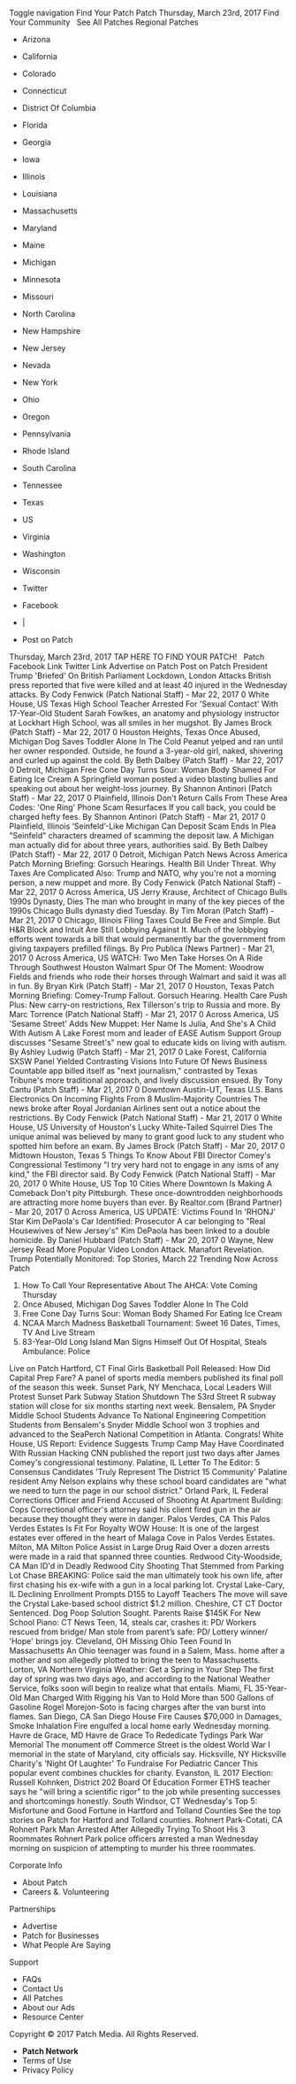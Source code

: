 Toggle navigation Find Your Patch Patch Thursday, March 23rd, 2017 Find Your Community   See All Patches Regional Patches

*   Arizona
*   California
*   Colorado
*   Connecticut
*   District Of Columbia
*   Florida
*   Georgia
*   Iowa
*   Illinois
*   Louisiana
*   Massachusetts
*   Maryland
*   Maine
*   Michigan
*   Minnesota
*   Missouri
*   North Carolina
*   New Hampshire
*   New Jersey
*   Nevada
*   New York
*   Ohio
*   Oregon
*   Pennsylvania
*   Rhode Island
*   South Carolina
*   Tennessee
*   Texas
*   US
*   Virginia
*   Washington
*   Wisconsin

*   Twitter
*   Facebook
*   |
*   Post on Patch

Thursday, March 23rd, 2017 TAP HERE TO FIND YOUR PATCH!   Patch Facebook Link Twitter Link Advertise on Patch Post on Patch President Trump 'Briefed' On British Parliament Lockdown, London Attacks British press reported that five were killed and at least 40 injured in the Wednesday attacks. By Cody Fenwick (Patch National Staff) - Mar 22, 2017 0 White House, US Texas High School Teacher Arrested For 'Sexual Contact' With 17-Year-Old Student Sarah Fowlkes, an anatomy and physiology instructor at Lockhart High School, was all smiles in her mugshot. By James Brock (Patch Staff) - Mar 22, 2017 0 Houston Heights, Texas Once Abused, Michigan Dog Saves Toddler Alone In The Cold Peanut yelped and ran until her owner responded. Outside, he found a 3-year-old girl, naked, shivering and curled up against the cold. By Beth Dalbey (Patch Staff) - Mar 22, 2017 0 Detroit, Michigan Free Cone Day Turns Sour: Woman Body Shamed For Eating Ice Cream A Springfield woman posted a video blasting bullies and speaking out about her weight-loss journey. By Shannon Antinori (Patch Staff) - Mar 22, 2017 0 Plainfield, Illinois Don't Return Calls From These Area Codes: 'One Ring' Phone Scam Resurfaces If you call back, you could be charged hefty fees. By Shannon Antinori (Patch Staff) - Mar 21, 2017 0 Plainfield, Illinois ‘Seinfeld’-Like Michigan Can Deposit Scam Ends In Plea "Seinfeld" characters dreamed of scamming the deposit law. A Michigan man actually did for about three years, authorities said. By Beth Dalbey (Patch Staff) - Mar 22, 2017 0 Detroit, Michigan Patch News Across America Patch Morning Briefing: Gorsuch Hearings. Health Bill Under Threat. Why Taxes Are Complicated Also: Trump and NATO, why you're not a morning person, a new muppet and more. By Cody Fenwick (Patch National Staff) - Mar 22, 2017 0 Across America, US Jerry Krause, Architect of Chicago Bulls 1990s Dynasty, Dies The man who brought in many of the key pieces of the 1990s Chicago Bulls dynasty died Tuesday. By Tim Moran (Patch Staff) - Mar 21, 2017 0 Chicago, Illinois Filing Taxes Could Be Free and Simple. But H&R Block and Intuit Are Still Lobbying Against It. Much of the lobbying efforts went towards a bill that would permanently bar the government from giving taxpayers prefilled filings. By Pro Publica (News Partner) - Mar 21, 2017 0 Across America, US WATCH: Two Men Take Horses On A Ride Through Southwest Houston Walmart Spur Of The Moment: Woodrow Fields and friends who rode their horses through Walmart and said it was all in fun. By Bryan Kirk (Patch Staff) - Mar 21, 2017 0 Houston, Texas Patch Morning Briefing: Comey-Trump Fallout. Gorsuch Hearing. Health Care Push Plus: New carry-on restrictions, Rex Tillerson's trip to Russia and more. By Marc Torrence (Patch National Staff) - Mar 21, 2017 0 Across America, US 'Sesame Street' Adds New Muppet: Her Name Is Julia, And She's A Child With Autism A Lake Forest mom and leader of EASE Autism Support Group discusses "Sesame Street's" new goal to educate kids on living with autism. By Ashley Ludwig (Patch Staff) - Mar 21, 2017 0 Lake Forest, California SXSW Panel Yielded Contrasting Visions Into Future Of News Business Countable app billed itself as "next journalism," contrasted by Texas Tribune's more traditional approach, and lively discussion ensued. By Tony Cantu (Patch Staff) - Mar 21, 2017 0 Downtown Austin-UT, Texas U.S. Bans Electronics On Incoming Flights From 8 Muslim-Majority Countries The news broke after Royal Jordanian Airlines sent out a notice about the restrictions. By Cody Fenwick (Patch National Staff) - Mar 21, 2017 0 White House, US University of Houston's Lucky White-Tailed Squirrel Dies The unique animal was believed by many to grant good luck to any student who spotted him before an exam. By James Brock (Patch Staff) - Mar 20, 2017 0 Midtown Houston, Texas 5 Things To Know About FBI Director Comey's Congressional Testimony "I try very hard not to engage in any isms of any kind," the FBI director said. By Cody Fenwick (Patch National Staff) - Mar 20, 2017 0 White House, US Top 10 Cities Where Downtown Is Making A Comeback Don't pity Pittsburgh. These once-downtrodden neighborhoods are attracting more home buyers than ever. By Realtor.com (Brand Partner) - Mar 20, 2017 0 Across America, US UPDATE: Victims Found In 'RHONJ' Star Kim DePaola's Car Identified: Prosecutor ​A car belonging to "Real Housewives of New Jersey's" Kim DePaola has been linked to a double homicide​. By Daniel Hubbard (Patch Staff) - Mar 20, 2017 0 Wayne, New Jersey Read More Popular Video London Attack. Manafort Revelation. Trump Potentially Monitored: Top Stories, March 22 Trending Now Across Patch

1.  How To Call Your Representative About The AHCA: Vote Coming Thursday
2.  Once Abused, Michigan Dog Saves Toddler Alone In The Cold
3.  Free Cone Day Turns Sour: Woman Body Shamed For Eating Ice Cream
4.  NCAA March Madness Basketball Tournament: Sweet 16 Dates, Times, TV And Live Stream
5.  83-Year-Old Long Island Man Signs Himself Out Of Hospital, Steals Ambulance: Police

Live on Patch Hartford, CT Final Girls Basketball Poll Released: How Did Capital Prep Fare? A panel of sports media members published its final poll of the season this week. Sunset Park, NY Menchaca, Local Leaders Will Protest Sunset Park Subway Station Shutdown The 53rd Street R subway station will close for six months starting next week. Bensalem, PA Snyder Middle School Students Advance To National Engineering Competition Students from Bensalem's Snyder Middle School won 3 trophies and advanced to the SeaPerch National Competition in Atlanta. Congrats! ​ White House, US Report: Evidence Suggests Trump Camp May Have Coordinated With Russian Hacking CNN published the report just two days after James Comey's congressional testimony. Palatine, IL Letter To The Editor: 5 Consensus Candidates 'Truly Represent The District 15 Community' Palatine resident Amy Nelson explains why these school board candidates are "what we need to turn the page in our school district." Orland Park, IL Federal Corrections Officer and Friend Accused of Shooting At Apartment Building: Cops Correctional officer's attorney said his client fired gun in the air because they thought they were in danger. Palos Verdes, CA This Palos Verdes Estates Is Fit For Royalty WOW House: It is one of the largest estates ever offered in the heart of Malaga Cove in Palos Verdes Estates. Milton, MA Milton Police Assist in Large Drug Raid Over a dozen arrests were made in a raid that spanned three counties. Redwood City-Woodside, CA Man ID'd in Deadly Redwood City Shooting That Stemmed from Parking Lot Chase BREAKING: Police said the man ultimately took his own life, after first chasing his ex-wife with a gun in a local parking lot. Crystal Lake-Cary, IL Declining Enrollment Prompts D155 to Layoff Teachers The move will save the Crystal Lake-based school district $1.2 million. Cheshire, CT CT Doctor Sentenced. Dog Poop Solution Sought. Parents Raise $145K For New School Piano: CT News Teen, 14, steals car, crashes it: PD/ Workers rescued from bridge/ Man stole from parent’s safe: PD/ Lottery winner/ 'Hope' brings joy. Cleveland, OH Missing Ohio Teen Found In Massachusetts An Ohio teenager was found in a Salem, Mass. home after a mother and son allegedly plotted to bring the teen to Massachusetts. Lorton, VA Northern Virginia Weather: Get a Spring in Your Step The first day of spring was two days ago, and according to the National Weather Service, folks soon will begin to realize what that entails. Miami, FL 35-Year-Old Man Charged With Rigging his Van to Hold More than 500 Gallons of Gasoline Rogel Morejon-Soto is facing charges after the van burst into flames. San Diego, CA San Diego House Fire Causes $70,000 in Damages, Smoke Inhalation Fire engulfed a local home early Wednesday morning. Havre de Grace, MD Havre de Grace To Rededicate Tydings Park War Memorial The monument off Commerce Street is the oldest World War I memorial in the state of Maryland, city officials say. Hicksville, NY Hicksville Charity's 'Night Of Laughter' To Fundraise For Pediatric Cancer This popular event combines chuckles for charity. Evanston, IL 2017 Election: Russell Kohnken, District 202 Board Of Education Former ETHS teacher says he "will bring a scientific rigor" to the job while presenting successes and shortcomings honestly. South Windsor, CT Wednesday's Top 5: Misfortune and Good Fortune in Hartford and Tolland Counties See the top stories on Patch for Hartford and Tolland counties. Rohnert Park-Cotati, CA Rohnert Park Man Arrested After Allegedly Trying To Shoot His 3 Roommates Rohnert Park police officers arrested a man Wednesday morning on suspicion of attempting to murder his three roommates.

Corporate Info

*   About Patch
*   Careers &. Volunteering

Partnerships

*   Advertise
*   Patch for Businesses
*   What People Are Saying

Support

*   FAQs
*   Contact Us
*   All Patches
*   About our Ads
*   Resource Center

Copyright © 2017 Patch Media. All Rights Reserved.

*   **Patch Network**
*   Terms of Use
*   Privacy Policy